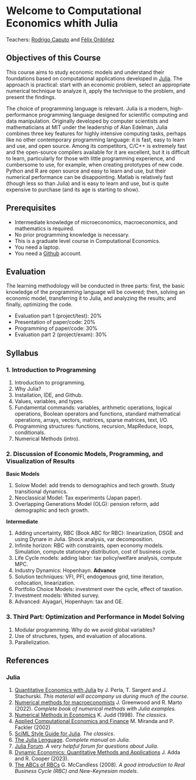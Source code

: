 # Welcome to Computational Economics whith Julia

Teachers: [Rodrigo Caputo](https://sites.google.com/a/fen.uchile.cl/rodrigo-caputo/) and [Félix Ordóñez](https://foj-0.github.io/felixordonez/)


## Objectives of this Course 
This course aims to study economic models and understand their foundations based on computational applications developed in [Julia]( https://julialang.org/). The approach is practical: start with an economic problem, select an appropriate numerical technique to analyze it, apply the technique to the problem, and present the findings.

The choice of programming language is relevant. Julia is a modern, high-performance programming language designed for scientific computing and data manipulation. Originally developed by computer scientists and mathematicians at MIT under the leadership of Alan Edelman, Julia combines three key features for highly intensive computing tasks, perhaps like no other contemporary programming language: it is fast, easy to learn and use, and open source. Among its competitors, C/C++ is extremely fast and the open-source compilers available for it are excellent, but it is difficult to learn, particularly for those with little programming experience, and cumbersome to use, for example, when creating prototypes of new code. Python and R are open source and easy to learn and use, but their numerical performance can be disappointing. Matlab is relatively fast (though less so than Julia) and is easy to learn and use, but is quite expensive to purchase (and its age is starting to show).

## Prerequisites 
- Intermediate knowledge of microeconomics, macroeconomics, and mathematics is required. 
- No prior programming knowledge is necessary. 
- This is a graduate level course in Computational Economics.
- You need a laptop. 
- You need a [Github](https://github.com/) account. 

## Evaluation
The learning methodology will be conducted in three parts: first, the basic knowledge of the programming language will be covered; then, solving an economic model, transferring it to Julia, and analyzing the results; and finally, optimizing the code.

- Evaluation part 1 (project/test): 20%
- Presentation of paper/code: 20%
- Programming of paper/code: 30%
- Evaluation part 2 (project/exam): 30%

## Syllabus
### 1. Introduction to Programming
1. Introduction to programming.
2. Why Julia?
3. Installation, IDE, and Github.
4. Values, variables, and types.
5. Fundamental commands: variables, arithmetic operations, logical operations, Boolean operators and functions, standard mathematical operations, arrays, vectors, matrices, sparse matrices, text, I/O.
6. Programming structures: functions, recursion, MapReduce, loops, conditionals.
7. Numerical Methods (intro).

### 2. Discussion of Economic Models, Programming, and Visualization of Results
**Basic Models**
1. Solow Model: add trends to demographics and tech growth. Study transitional dynamics.
2. Neoclassical Model: Tax experiments (Japan paper).
3. Overlapping Generations Model (OLG): pension reform, add demographic and tech growth.

**Intermediate**
1. Adding uncertainty, RBC (Book ABC for RBC): linearization, DSGE and using Dynare in Julia. Shock analysis, var decomposition.
2. Infinite horizon: RBC with constraints, open economy models. Simulation, compute stationary distribution, cost of business cycle.
3. Life Cycle models: adding labor: tax policy/welfare analysis, compute MPC.
4. Industry Dynamics: Hopenhayn.
**Advance**
1. Solution techniques: VFI, PFI, endogenous grid, time iteration, collocation, linearization.
2. Portfolio Choice Models: investment over the cycle, effect of taxation.
3. Investment models: Whited survey.
4. Advanced: Aiyagari, Hopenhayn: tax and GE.

### 3. Third Part: Optimization and Performance in Model Solving
1. Modular programming. Why do we avoid global variables?
2. Use of structures, types, and evaluation of allocations.
3. Parallelization.




## References

### Julia

1. [Quantitative Economics with Julia](https://julia.quantecon.org/intro.html) by J. Perla, T. Sargent and J. Stachurski. *This material will accompany us during much of the course*. 
2. [Numerical methods for macroeconomists](https://www.jeremygreenwood.net/Book/NM4M.pdf) J. Greenwood and R. Marto (2022). *Complete book of numerical methods with Julia examples.*
3. [Numerical Methods in Economics](https://mitpress.mit.edu/9780262547741/numerical-methods-in-economics/)  K. Judd (1998). *The classics*.
4. [Applied Computational Economics and Finance](https://mitpress.mit.edu/9780262633093/applied-computational-economics-and-finance/) M. Miranda and P. Fackler (2002)
5. [SciML Style Guide for Julia](https://github.com/SciML/SciMLStyle). *The classics*.
6. [The Julia Lenguage](http://web.mit.edu/julia_v0.6.2/julia/share/doc/julia/html/en/manual/introduction.html). *Complete manual on Julia*.
7. [Julia Forum](https://discourse.julialang.org/). *A very helpful forum for questions about Julia.*
8. [Dynamic Economics: Quantitative Methods and Applications](https://mitpress.mit.edu/9780262547888/dynamic-economics/) J. Adda and R. Cooper (2023). 
9. [The ABCs of RBCs](https://www.hup.harvard.edu/books/9780674028142) G. McCandless (2008). *A good introduction to Real Business Cycle (RBC) and New-Keynesian models*.

```{tableofcontents}
```